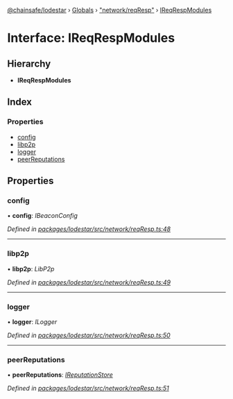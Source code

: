[@chainsafe/lodestar](../README.md) › [Globals](../globals.md) › ["network/reqResp"](../modules/_network_reqresp_.md) › [IReqRespModules](_network_reqresp_.ireqrespmodules.md)

# Interface: IReqRespModules

## Hierarchy

* **IReqRespModules**

## Index

### Properties

* [config](_network_reqresp_.ireqrespmodules.md#config)
* [libp2p](_network_reqresp_.ireqrespmodules.md#libp2p)
* [logger](_network_reqresp_.ireqrespmodules.md#logger)
* [peerReputations](_network_reqresp_.ireqrespmodules.md#peerreputations)

## Properties

###  config

• **config**: *IBeaconConfig*

*Defined in [packages/lodestar/src/network/reqResp.ts:48](https://github.com/ChainSafe/lodestar/blob/5f04d592a/packages/lodestar/src/network/reqResp.ts#L48)*

___

###  libp2p

• **libp2p**: *LibP2p*

*Defined in [packages/lodestar/src/network/reqResp.ts:49](https://github.com/ChainSafe/lodestar/blob/5f04d592a/packages/lodestar/src/network/reqResp.ts#L49)*

___

###  logger

• **logger**: *ILogger*

*Defined in [packages/lodestar/src/network/reqResp.ts:50](https://github.com/ChainSafe/lodestar/blob/5f04d592a/packages/lodestar/src/network/reqResp.ts#L50)*

___

###  peerReputations

• **peerReputations**: *[IReputationStore](_sync_ireputation_.ireputationstore.md)*

*Defined in [packages/lodestar/src/network/reqResp.ts:51](https://github.com/ChainSafe/lodestar/blob/5f04d592a/packages/lodestar/src/network/reqResp.ts#L51)*
